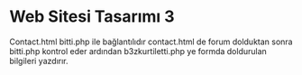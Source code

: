 # Web Sitesi Tasarımı 3

Contact.html bitti.php ile bağlantılıdır contact.html de forum dolduktan sonra bitti.php kontrol eder ardından b3zkurtiletti.php ye formda doldurulan bilgileri yazdırır.

